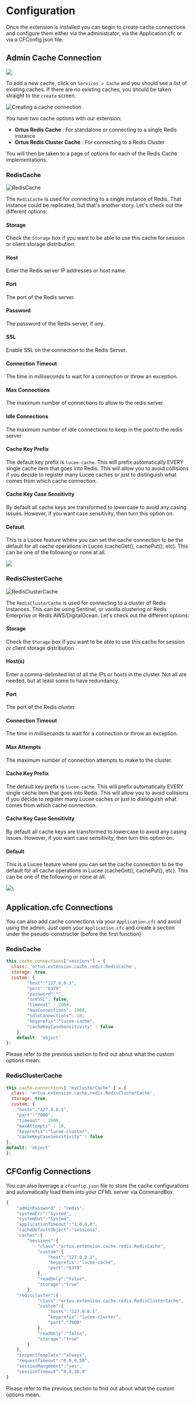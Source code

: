 # Configuration

Once the extension is installed you can begin to create cache connections and configure them either via the administrator, via the Application.cfc or via a CFConfig json file.

## Admin Cache Connection

![](<../.gitbook/assets/image (7).png>)

To add a new cache, click on `Services > Cache` and you should see a list of existing caches. If there are no existing caches, you should be taken straight to the `create` screen.

![Creating a cache connection](<../.gitbook/assets/Screen Shot 2021-11-19 at 10.27.51 AM.png>)

You have two cache options with our extension:

* **Ortus Redis Cache** : For standalone or connecting to a single Redis instance
* **Ortus Redis Cluster Cache** : For connecting to a Redis Cluster

You will then be taken to a page of options for each of the Redis Cache implementations.&#x20;

### RedisCache

![RedisCache](<../.gitbook/assets/image (6).png>)

The `RedisCache` is used for connecting to a single instance of Redis.  That instance could be replicated, but that's another story.  Let's check out the different options:

#### Storage

Check the `Storage` box if you want to be able to use this cache for session or client storage distribution.&#x20;

#### Host

Enter the Redis server IP addresses or host name.&#x20;

#### Port

The port of the Redis server.

#### Password

The password of the Redis server, if any.

#### SSL

Enable SSL on the connection to the Redis Server.

#### Connection Timeout

The time in milliseconds to wait for a connection or throw an exception.

#### Max Connections

The maximum number of connections to allow to the redis server.

#### Idle Connections

The maximum number of idle connections to keep in the pool to the redis server

#### Cache Key Prefix

The default key prefix is `lucee-cache`. This will prefix automatically EVERY single cache item that goes into Redis.  This will allow you to avoid collisions if you decide to register many Lucee caches or just to distinguish what comes from which cache connection.

#### Cache Key Case Sensitivity

By default all cache keys are transformed to lowercase to avoid any casing issues.  However, if you want case sensitivity, then turn this option on.

#### Default

This is a Lucee feature where you can set the cache connection to be the default for all cache operations in Lucee (cacheGet(), cachePut(), etc).  This can be one of the following or none at all.

![](<../.gitbook/assets/image (5).png>)

### RedisClusterCache

![RedisClusterCache](<../.gitbook/assets/image (4).png>)

The `RedisClusterCache` is used for connecting to a cluster of Redis instances. This can be using Sentinel, or vanilla clustering or Redis Enterprise or Redis AWS/DigitalOcean.  Let's check out the different options:

#### Storage

Check the `Storage` box if you want to be able to use this cache for session or client storage distribution.&#x20;

#### Host(s)

Enter a comma-delimited list of all the IPs or hosts in the cluster.  Not all are needed, but at least some to have redundancy.

#### Port

The port of the Redis cluster.

#### Connection Timeout

The time in milliseconds to wait for a connection or throw an exception.

#### Max Attempts

The maximum number of connection attempts to make to the cluster.

#### Cache Key Prefix

The default key prefix is `lucee-cache`. This will prefix automatically EVERY single cache item that goes into Redis.  This will allow you to avoid collisions if you decide to register many Lucee caches or just to distinguish what comes from which cache connection.

#### Cache Key Case Sensitivity

By default all cache keys are transformed to lowercase to avoid any casing issues.  However, if you want case sensitivity, then turn this option on.

#### Default

This is a Lucee feature where you can set the cache connection to be the default for all cache operations in Lucee (cacheGet(), cachePut(), etc).  This can be one of the following or none at all.

![](<../.gitbook/assets/image (5).png>)\


## Application.cfc Connections

You can also add cache connections via your `Application.cfc` and avoid using the admin.  Just open your `Application.cfc` and create a section under the pseudo-constructor (before the first function)

### RedisCache

```javascript
this.cache.connections["sessions"] = {
  class: 'ortus.extension.cache.redis.RedisCache', 
  storage: true, 
  custom: {
		"host":"127.0.0.1",
		"port":"6379"
		"password":"",
		"useSSL": false,
		"timeout" : 2000,
		"maxConnections": 1000,
		"idleConnections": 10,
		"keyprefix":"lucee-cache",
		"cacheKeyCaseSensitivity" : false
	}, 
	default: 'object'
};
```

Please refer to the previous section to find out about what the custom options mean.

### RedisClusterCache

```javascript
this.cache.connections[ "myClusterCache" ] = {
  class: 'ortus.extension.cache.redis.RedisClusterCache', 
  storage: true, 
  custom: {
	"hosts":"127.0.0.1",
	"port":"7000",
	"timeout" : 2000,
	"maxAttempts" : 10,
	"keyprefix":"lucee-cluster",			
	"cacheKeyCaseSensitivity" : false
}, 
default: 'object'
};
```

## CFConfig Connections

You can also leverage a `cfconfig.json` file to store the cache configurations and automatically load them into your CFML server via CommandBox.

```javascript
{
    "adminPassword" : "redis",
    "systemErr":"System",
    "systemOut":"System",
    "applicationTimeout":"1,0,0,0",
    "cacheDefaultObject":"sessions",
    "caches":{
        "sessions":{
            "class":"ortus.extension.cache.redis.RedisCache",
            "custom":{
                "host":"127.0.0.1",
                "keyprefix":"lucee-cache",
                "port":"6379"
            },
            "readOnly":"false",
            "storage":"true"
        },
	"rediscluster":{
            "class":"ortus.extension.cache.redis.RedisClusterCache",
            "custom":{
                "hosts":"127.0.0.1",
                "keyprefix":"lucee-cluster",
                "port":"7000"
            },
            "readOnly":"false",
            "storage":"true"
        }
    },
    "inspectTemplate":"always",
    "requestTimeout":"0,0,0,50",
    "sessionMangement":"yes",
    "sessionTimeout":"0,0,30,0"
}
```

Please refer to the previous section to find out about what the custom options mean.


